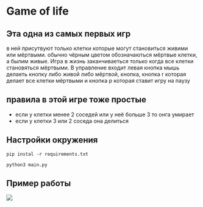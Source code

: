# Game of life

## Эта одна из самых первых игр
 в ней присутвуют только клетки которые могут становиться живими или
 мёртвыми.
обычно чёрным цветом обозначаються мёртвые клетки, а былим живые.
Игра в жизнь заканчиваеться только когда все клетки становяться мёртвыми.
В управление входит левая кнопка мышь делаеть кнопку либо живой либо мёртвой,
кнопка, кнопка r которая делает все клетки мёртвыми и кнопка p которая ставит игру на паузу
 ## правила в этой игре тоже простые
 * если у клетки менее 2 соседей или у неё больше 3 то онга умирает
 * если у клетки 3 или 2 соседа она делиться

## Настройки окружения

```shell
pip instal -r requirements.txt
```
```shell
python3 main.py
```

## Пример работы

![](gif%2FZZwy.gif)